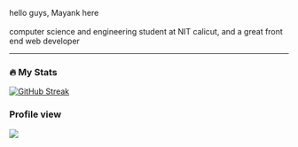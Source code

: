 
hello guys, Mayank here<br></br>
computer science and engineering student at NIT calicut, and a great front end web developer

---
### :fire: My Stats
[![GitHub Streak](https://github-readme-streak-stats.herokuapp.com?user=71203mayank&theme=dark&date_format=j%20M%5B%20Y%5D)](https://git.io/streak-stats)

### Profile view
[![](https://visitcount.itsvg.in/api?id=71203mayank&label=Profile%20Views&color=1&icon=5&pretty=false)](https://visitcount.itsvg.in)

